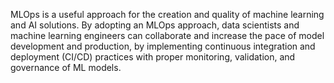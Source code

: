 MLOps is a useful approach for the creation and quality of machine learning and AI solutions. By adopting an MLOps approach, data scientists and machine learning engineers can collaborate and increase the pace of model development and production, by implementing continuous integration and deployment (CI/CD) practices with proper monitoring, validation, and governance of ML models.
